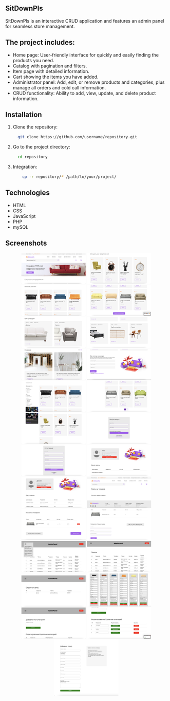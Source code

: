 ## SitDownPls

SitDownPls is an interactive CRUD application and features an admin panel for seamless store management.


## The project includes:

- Home page: User-friendly interface for quickly and easily finding the products you need.
- Catalog with pagination and filters.
- Item page with detailed information.
- Cart showing the items you have added.
- Administrator panel: Add, edit, or remove products and categories, plus manage all orders and cold call information.
- CRUD functionality: Ability to add, view, update, and delete product information.


## Installation

1. Clone the repository:
    ```bash
      git clone https://github.com/username/repository.git
    ```
2. Go to the project directory:
    ```bash
      cd repository
    ```
3. Integration:
    ```bash
        cp -r repository/* /path/to/your/project/
    ```

## Technologies

- HTML
- CSS
- JavaScript
- PHP 
- mySQL


## Screenshots
<p align="center">
  <img src="readme_images/readme1.png" alt="Скриншот 1" width="200"/>
  <img src="readme_images/readme2.png" alt="Скриншот 2" width="200"/>
  <img src="readme_images/readme3.png" alt="Скриншот 3" width="200"/>
  <img src="readme_images/readme4.png" alt="Скриншот 4" width="200"/>
  <img src="readme_images/readme5.png" alt="Скриншот 5" width="200"/>
  <img src="readme_images/readme6.png" alt="Скриншот 6" width="200"/>
  <img src="readme_images/readme7.png" alt="Скриншот 7" width="200"/>
  <img src="readme_images/readme8.png" alt="Скриншот 8" width="200"/>
  <img src="readme_images/readme9.png" alt="Скриншот 9" width="200"/>
  <img src="readme_images/readme10.png" alt="Скриншот 10" width="200"/>
  <img src="readme_images/readme11.png" alt="Скриншот 11" width="200"/>
  <img src="readme_images/readme12.png" alt="Скриншот 12" width="200"/>
  <img src="readme_images/readme13.png" alt="Скриншот 13" width="200"/>
  <img src="readme_images/readme14.png" alt="Скриншот 14" width="200"/>
  <img src="readme_images/readme15.png" alt="Скриншот 15" width="200"/>
  <img src="readme_images/readme16.png" alt="Скриншот 16" width="200"/>
  <img src="readme_images/readme17.png" alt="Скриншот 17" width="200"/>
  <img src="readme_images/readme18.png" alt="Скриншот 18" width="200"/>
  <img src="readme_images/readme19.png" alt="Скриншот 19" width="200"/>
  <img src="readme_images/readme20.png" alt="Скриншот 20" width="200"/>
  <img src="readme_images/readme21.png" alt="Скриншот 21" width="200"/>
  <img src="readme_images/readme23.png" alt="Скриншот 23" width="200"/>
  <img src="readme_images/readme24.png" alt="Скриншот 24" width="200"/>
  <img src="readme_images/readme25.png" alt="Скриншот 25" width="200"/>
  <img src="readme_images/readme22.png" alt="Скриншот 22" width="200"/>
</p>
